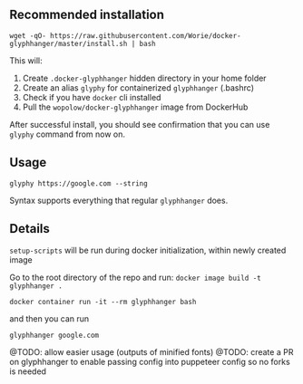 ## Recommended installation

`wget -qO- https://raw.githubusercontent.com/Worie/docker-glyphhanger/master/install.sh | bash`

This will:
1. Create `.docker-glyphhanger` hidden directory in your home folder
2. Create an alias `glyphy` for containerized `glyphhanger` (.bashrc)
3. Check if you have `docker` cli installed
4. Pull the `wopolow/docker-glyphhanger` image from DockerHub

After successful install, you should see confirmation that you can use `glyphy` command from now on.

## Usage

`glyphy https://google.com --string`

Syntax supports everything that regular `glyphhanger` does.


## Details 
`setup-scripts` will be run during docker initialization, within newly created image

Go to the root directory of the repo and run: 
`docker image build -t glyphhanger .`

`docker container run -it --rm glyphhanger bash`

and then you can run

`glyphhanger google.com`

@TODO: allow easier usage (outputs of minified fonts)
@TODO: create a PR on glyphhanger to enable passing config into puppeteer config so no forks is needed

